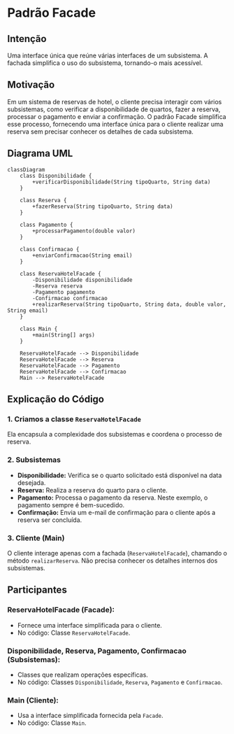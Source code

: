 # Padrão Facade

## Intenção
Uma interface única que reúne várias interfaces de um subsistema. A fachada simplifica o uso do subsistema, tornando-o mais acessível.

## Motivação

Em um sistema de reservas de hotel, o cliente precisa interagir com vários subsistemas, como verificar a disponibilidade de quartos, fazer a reserva, processar o pagamento e enviar a confirmação. O padrão Facade simplifica esse processo, fornecendo uma interface única para o cliente realizar uma reserva sem precisar conhecer os detalhes de cada subsistema.

## Diagrama UML

```mermaid
classDiagram
    class Disponibilidade {
        +verificarDisponibilidade(String tipoQuarto, String data)
    }

    class Reserva {
        +fazerReserva(String tipoQuarto, String data)
    }

    class Pagamento {
        +processarPagamento(double valor)
    }

    class Confirmacao {
        +enviarConfirmacao(String email)
    }

    class ReservaHotelFacade {
        -Disponibilidade disponibilidade
        -Reserva reserva
        -Pagamento pagamento
        -Confirmacao confirmacao
        +realizarReserva(String tipoQuarto, String data, double valor, String email)
    }

    class Main {
        +main(String[] args)
    }

    ReservaHotelFacade --> Disponibilidade
    ReservaHotelFacade --> Reserva
    ReservaHotelFacade --> Pagamento
    ReservaHotelFacade --> Confirmacao
    Main --> ReservaHotelFacade
```
## Explicação do Código

### 1. Criamos a classe `ReservaHotelFacade`  
Ela encapsula a complexidade dos subsistemas e coordena o processo de reserva.

### 2. Subsistemas

- **Disponibilidade:** Verifica se o quarto solicitado está disponível na data desejada.  
- **Reserva:** Realiza a reserva do quarto para o cliente.  
- **Pagamento:** Processa o pagamento da reserva. Neste exemplo, o pagamento sempre é bem-sucedido.  
- **Confirmação:** Envia um e-mail de confirmação para o cliente após a reserva ser concluída.  

### 3. Cliente (Main)

O cliente interage apenas com a fachada (`ReservaHotelFacade`), chamando o método `realizarReserva`. Não precisa conhecer os detalhes internos dos subsistemas.

## Participantes

### **ReservaHotelFacade (Facade)**:
- Fornece uma interface simplificada para o cliente.
- No código: Classe `ReservaHotelFacade`.

### **Disponibilidade, Reserva, Pagamento, Confirmacao (Subsistemas)**:
- Classes que realizam operações específicas.
- No código: Classes `Disponibilidade`, `Reserva`, `Pagamento` e `Confirmacao`.

### **Main (Cliente)**:
- Usa a interface simplificada fornecida pela `Facade`.
- No código: Classe `Main`.

